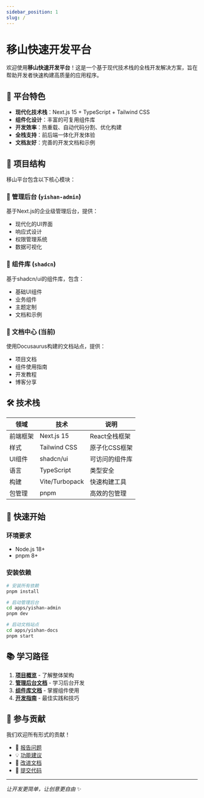 ```yaml
---
sidebar_position: 1
slug: /
---
```


# 移山快速开发平台

欢迎使用**移山快速开发平台**！这是一个基于现代技术栈的全栈开发解决方案，旨在帮助开发者快速构建高质量的应用程序。

## 🚀 平台特色

- **现代化技术栈**：Next.js 15 + TypeScript + Tailwind CSS
- **组件化设计**：丰富的可复用组件库
- **开发效率**：热重载、自动代码分割、优化构建
- **全栈支持**：前后端一体化开发体验
- **文档友好**：完善的开发文档和示例

## 📁 项目结构

移山平台包含以下核心模块：

### 🎯 管理后台 (`yishan-admin`)
基于Next.js的企业级管理后台，提供：
- 现代化的UI界面
- 响应式设计
- 权限管理系统
- 数据可视化

### 🧩 组件库 (`shadcn`)
基于shadcn/ui的组件库，包含：
- 基础UI组件
- 业务组件
- 主题定制
- 文档和示例

### 📝 文档中心 (当前)
使用Docusaurus构建的文档站点，提供：
- 项目文档
- 组件使用指南
- 开发教程
- 博客分享

## 🛠️ 技术栈

| 领域 | 技术 | 说明 |
|------|------|------|
| 前端框架 | Next.js 15 | React全栈框架 |
| 样式 | Tailwind CSS | 原子化CSS框架 |
| UI组件 | shadcn/ui | 可访问的组件库 |
| 语言 | TypeScript | 类型安全 |
| 构建 | Vite/Turbopack | 快速构建工具 |
| 包管理 | pnpm | 高效的包管理 |

## 🚦 快速开始

### 环境要求
- Node.js 18+
- pnpm 8+

### 安装依赖
```bash
# 安装所有依赖
pnpm install

# 启动管理后台
cd apps/yishan-admin
pnpm dev

# 启动文档站点
cd apps/yishan-docs
pnpm start
```

## 📚 学习路径

1. **[项目概览](/docs/introduction/overview)** - 了解整体架构
2. **[管理后台文档](/docs/admin)** - 学习后台开发
3. **[组件库文档](/docs/components)** - 掌握组件使用
4. **[开发指南](/docs/introduction/overview)** - 最佳实践和技巧

## 🤝 参与贡献

我们欢迎所有形式的贡献！

- 🐛 [报告问题](https://github.com/yishan/yishan/issues)
- 💡 [功能建议](https://github.com/yishan/yishan/discussions)
- 📖 [改进文档](https://github.com/yishan/yishan-docs)
- 🔧 [提交代码](https://github.com/yishan/yishan/pulls)

---

*让开发更简单，让创意更自由* ✨
